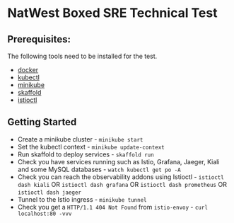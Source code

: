 # NatWest Boxed SRE Technical Test

## Prerequisites:

The following tools need to be installed for the test.

- [docker](https://docs.docker.com/get-docker/)
- [kubectl](https://kubernetes.io/docs/tasks/tools/)
- [minikube](https://minikube.sigs.k8s.io/docs/start)
- [skaffold](https://skaffold.dev/docs/install/)
- [istioctl](https://istio.io/latest/docs/ops/diagnostic-tools/istioctl/#install-hahahugoshortcode969s2hbhb)

## Getting Started

- Create a minikube cluster - `minikube start`
- Set the kubectl context - `minikube update-context`
- Run skaffold to deploy services - `skaffold run`
- Check you have services running such as Istio, Grafana, Jaeger, Kiali and some MySQL databases - `watch kubectl get po -A`
- Check you can reach the observability addons using Istioctl - `istioctl dash kiali` OR `istioctl dash grafana` OR `istioctl dash prometheus` OR `istioctl dash jaeger`
- Tunnel to the Istio ingress - `minikube tunnel`
- Check you get a `HTTP/1.1 404 Not Found` from `istio-envoy` - `curl localhost:80 -vvv`
